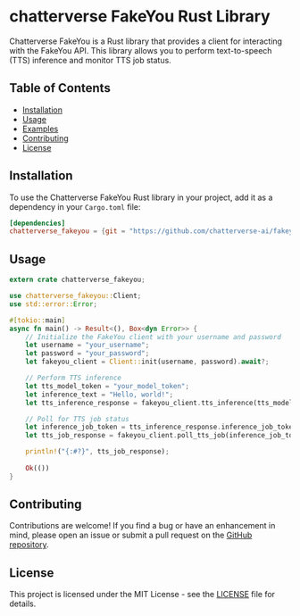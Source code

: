 # chatterverse FakeYou Rust Library

Chatterverse FakeYou is a Rust library that provides a client for interacting with the FakeYou API. This library allows you to perform text-to-speech (TTS) inference and monitor TTS job status.

## Table of Contents

- [Installation](#installation)
- [Usage](#usage)
- [Examples](#examples)
- [Contributing](#contributing)
- [License](#license)

## Installation

To use the Chatterverse FakeYou Rust library in your project, add it as a dependency in your `Cargo.toml` file:

```toml
[dependencies]
chatterverse_fakeyou = {git = "https://github.com/chatterverse-ai/fakeyou-client.git"}
```

## Usage

```rust
extern crate chatterverse_fakeyou;

use chatterverse_fakeyou::Client;
use std::error::Error;

#[tokio::main]
async fn main() -> Result<(), Box<dyn Error>> {
    // Initialize the FakeYou client with your username and password
    let username = "your_username";
    let password = "your_password";
    let fakeyou_client = Client::init(username, password).await?;

    // Perform TTS inference
    let tts_model_token = "your_model_token";
    let inference_text = "Hello, world!";
    let tts_inference_response = fakeyou_client.tts_inference(tts_model_token, inference_text).await?;

    // Poll for TTS job status
    let inference_job_token = tts_inference_response.inference_job_token.expect("No job token found");
    let tts_job_response = fakeyou_client.poll_tts_job(inference_job_token).await?;

    println!("{:#?}", tts_job_response);
    
    Ok(())
}
```

## Contributing

Contributions are welcome! If you find a bug or have an enhancement in mind, please open an issue or submit a pull request on the [GitHub repository](https://github.com/chatterverse-ai/fakeyou-client).

## License

This project is licensed under the MIT License - see the [LICENSE](./LICENSE) file for details.